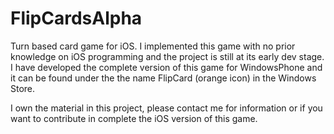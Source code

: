 FlipCardsAlpha
==============

Turn based card game for iOS.
I implemented this game with no prior knowledge on iOS programming and the project is still at its early dev stage. 
I have developed the complete version of this game for WindowsPhone and it can be found under the the name FlipCard (orange icon) in the Windows Store.

I own the material in this project, please contact me for information or if you want to contribute in complete the iOS version of this game.

